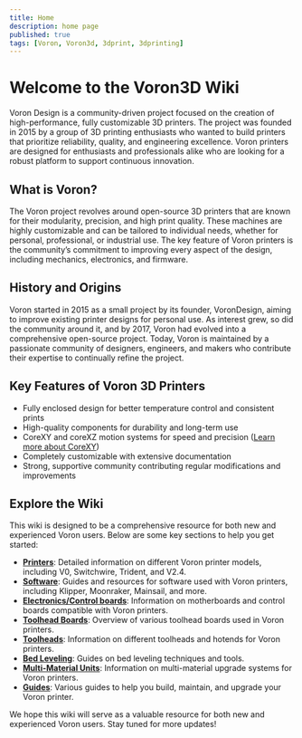 ```yaml
---
title: Home
description: home page
published: true
tags: [Voron, Voron3d, 3dprint, 3dprinting]
---
```


# Welcome to the Voron3D Wiki

Voron Design is a community-driven project focused on the creation of high-performance, fully customizable 3D printers. The project was founded in 2015 by a group of 3D printing enthusiasts who wanted to build printers that prioritize reliability, quality, and engineering excellence. Voron printers are designed for enthusiasts and professionals alike who are looking for a robust platform to support continuous innovation.

## What is Voron?

The Voron project revolves around open-source 3D printers that are known for their modularity, precision, and high print quality. These machines are highly customizable and can be tailored to individual needs, whether for personal, professional, or industrial use. The key feature of Voron printers is the community’s commitment to improving every aspect of the design, including mechanics, electronics, and firmware.

## History and Origins

Voron started in 2015 as a small project by its founder, VoronDesign, aiming to improve existing printer designs for personal use. As interest grew, so did the community around it, and by 2017, Voron had evolved into a comprehensive open-source project. Today, Voron is maintained by a passionate community of designers, engineers, and makers who contribute their expertise to continually refine the project.

## Key Features of Voron 3D Printers

- Fully enclosed design for better temperature control and consistent prints
- High-quality components for durability and long-term use
- CoreXY and coreXZ motion systems for speed and precision ([Learn more about CoreXY](https://corexy.com/theory.html))
- Completely customizable with extensive documentation
- Strong, supportive community contributing regular modifications and improvements

## Explore the Wiki

This wiki is designed to be a comprehensive resource for both new and experienced Voron users. Below are some key sections to help you get started:

- **[Printers](printers/v0.md)**: Detailed information on different Voron printer models, including V0, Switchwire, Trident, and V2.4.
- **[Software](software/klipper.md)**: Guides and resources for software used with Voron printers, including Klipper, Moonraker, Mainsail, and more.
- **[Electronics/Control boards](electronics/mcu.md)**: Information on motherboards and control boards compatible with Voron printers.
- **[Toolhead Boards](toolhead-boards/toolhead-boards.md)**: Overview of various toolhead boards used in Voron printers.
- **[Toolheads](toolheads/toolhead-home.md)**: Information on different toolheads and hotends for Voron printers.
- **[Bed Leveling](bedleveling/bed-leveling.md)**: Guides on bed leveling techniques and tools.
- **[Multi-Material Units](MMUs/MMU-home.md)**: Information on multi-material upgrade systems for Voron printers.
- **[Guides](guides/guides-home.md)**: Various guides to help you build, maintain, and upgrade your Voron printer.

We hope this wiki will serve as a valuable resource for both new and experienced Voron users. Stay tuned for more updates!

<script async src="https://pagead2.googlesyndication.com/pagead/js/adsbygoogle.js?client=ca-pub-8999624978372317"
     crossorigin="anonymous"></script>
<ins class="adsbygoogle"
     style="display:block"
     data-ad-format="autorelaxed"
     data-ad-client="ca-pub-8999624978372317"
     data-ad-slot="9870151582"></ins>
<script>
     (adsbygoogle = window.adsbygoogle || []).push({});
</script>

